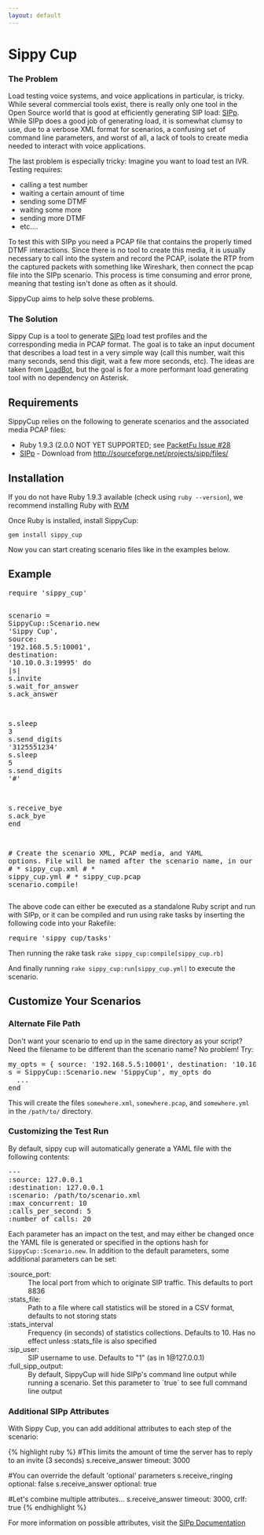 ```yaml
---
layout: default
---
```


# <a name="sippy-cup" class="anchor" href="#sippy-cup"><span class="octicon octicon-link"></span></a>Sippy Cup

### <a name="the-problem" class="anchor" href="#the-problem"><span class="octicon octicon-link"></span></a>The Problem

Load testing voice systems, and voice applications in particular, is tricky.  While several commercial tools exist, there is really only one tool in the Open Source world that is good at efficiently generating SIP load: [SIPp](http://sipp.sourceforge.net/).  While SIPp does a good job of generating load, it is somewhat clumsy to use, due to a verbose XML format for scenarios, a confusing set of command line parameters, and worst of all, a lack of tools to create media needed to interact with voice applications.

The last problem is especially tricky: Imagine you want to load test an IVR. Testing requires:


* calling a test number
* waiting a certain amount of time
* sending some DTMF
* waiting some more
* sending more DTMF
* etc....

To test this with SIPp you need a PCAP file that contains the properly timed DTMF interactions. Since there is no tool to create this media, it is usually necessary to call into the system and record the PCAP, isolate the RTP from the captured packets with something like Wireshark, then connect the pcap file into the SIPp scenario.  This process is time consuming and error prone, meaning that testing isn't done as often as it should.

SippyCup aims to help solve these problems.

### <a name="the-solution" class="anchor" href="#the-solution"><span class="octicon octicon-link"></span></a>The Solution

Sippy Cup is a tool to generate [SIPp](http://sipp.sourceforge.net/) load test profiles and the corresponding media in PCAP format. The goal is to take an input document that describes a load test in a very simple way (call this number, wait this many seconds, send this digit, wait a few more seconds, etc).  The ideas are taken from [LoadBot](https://github.com/mojolingo/ahn-loadbot), but the goal is for a more performant load generating tool with no dependency on Asterisk.

## <a name="requirements" class="anchor" href="#requirements"><span class="octicon octicon-link"></span></a>Requirements

SippyCup relies on the following to generate scenarios and the associated media PCAP files:

* Ruby 1.9.3 (2.0.0 NOT YET SUPPORTED; see [PacketFu Issue #28](https://github.com/todb/packetfu/issues/28)
* [SIPp](http://sipp.sourceforge.net/) - Download from http://sourceforge.net/projects/sipp/files/

## <a name="installation" class="anchor" href="#installation"><span class="octicon octicon-link"></span></a>Installation

If you do not have Ruby 1.9.3 available (check using `ruby --version`), we recommend installing Ruby with [RVM](http://rvm.io)

Once Ruby is installed, install SippyCup:

```
gem install sippy_cup
```

Now you can start creating scenario files like in the examples below.

## <a name="example" class="anchor" href="#example"><span class="octicon octicon-link"></span></a>Example

<div class="highlight"><pre><span class="nb">require</span> <span class="s1">'sippy_cup'</span>

<span class="n">scenario</span> <span class="o">=</span> <span class="ss">SippyCup</span><span class="p">:</span><span class="ss">:Scenario</span><span class="o">.</span><span class="n">new</span> <span class="s1">'Sippy Cup'</span><span class="p">,</span> <span class="ss">source</span><span class="p">:</span> <span class="s1">'192.168.5.5:10001'</span><span class="p">,</span> <span class="ss">destination</span><span class="p">:</span> <span class="s1">'10.10.0.3:19995'</span> <span class="k">do</span> <span class="o">|</span><span class="n">s</span><span class="o">|</span>
  <span class="n">s</span><span class="o">.</span><span class="n">invite</span>
  <span class="n">s</span><span class="o">.</span><span class="n">wait_for_answer</span>
  <span class="n">s</span><span class="o">.</span><span class="n">ack_answer</span>

  <span class="n">s</span><span class="o">.</span><span class="n">sleep</span> <span class="mi">3</span>
  <span class="n">s</span><span class="o">.</span><span class="n">send_digits</span> <span class="s1">'3125551234'</span>
  <span class="n">s</span><span class="o">.</span><span class="n">sleep</span> <span class="mi">5</span>
  <span class="n">s</span><span class="o">.</span><span class="n">send_digits</span> <span class="s1">'#'</span>

  <span class="n">s</span><span class="o">.</span><span class="n">receive_bye</span>
  <span class="n">s</span><span class="o">.</span><span class="n">ack_bye</span>
<span class="k">end</span>

<span class="c1"># Create the scenario XML, PCAP media, and YAML options. File will be named after the scenario name, in our case:</span>
<span class="c1"># * sippy_cup.xml</span>
<span class="c1"># * sippy_cup.yml</span>
<span class="c1"># * sippy_cup.pcap</span>
<span class="n">scenario</span><span class="o">.</span><span class="n">compile!</span>
</pre></div>

The above code can either be executed as a standalone Ruby script and run with SIPp, or it can be compiled and run using rake tasks by inserting the following code into your Rakefile:

<div class="highlight"><pre><span class="nb">require</span> <span class="s1">'sippy_cup/tasks'</span>
</pre></div>

Then running the rake task `rake sippy_cup:compile[sippy_cup.rb]` 

And finally running `rake sippy_cup:run[sippy_cup.yml]` to execute the scenario.

## <a name="customize-your-scenarios" class="anchor" href="#customize-your-scenarios"><span class="octicon octicon-link"></span></a>Customize Your Scenarios

### <a name="alternate-file-path" class="anchor" href="#alternate-file-path"><span class="octicon octicon-link"></span></a>Alternate File Path

Don't want your scenario to end up in the same directory as your script? Need the filename to be different than the scenario name? No problem! Try:

<div class="highlight"><pre><span class="n">my_opts</span> <span class="o">=</span> <span class="p">{</span> <span class="ss">source</span><span class="p">:</span> <span class="s1">'192.168.5.5:10001'</span><span class="p">,</span> <span class="ss">destination</span><span class="p">:</span> <span class="s1">'10.10.0.3:19995'</span><span class="p">,</span> <span class="ss">filename</span><span class="p">:</span> <span class="s1">'/path/to/somewhere'</span> <span class="p">}</span>
<span class="n">s</span> <span class="o">=</span> <span class="ss">SippyCup</span><span class="p">:</span><span class="ss">:Scenario</span><span class="o">.</span><span class="n">new</span> <span class="s1">'SippyCup'</span><span class="p">,</span> <span class="n">my_opts</span> <span class="k">do</span>
  <span class="o">.</span><span class="n">.</span><span class="o">.</span>
<span class="k">end</span>
</pre></div>

This will create the files `somewhere.xml`, `somewhere.pcap`, and `somewhere.yml` in the `/path/to/` directory.

### <a name="customizing-the-test-run" class="anchor" href="#customizing-the-test-run"><span class="octicon octicon-link"></span></a>Customizing the Test Run

By default, sippy cup will automatically generate a YAML file with the following contents:

<div class="highlight"><pre><span class="nn">---</span>
<span class="l-Scalar-Plain">:source</span><span class="p-Indicator">:</span> <span class="l-Scalar-Plain">127.0.0.1</span>
<span class="l-Scalar-Plain">:destination</span><span class="p-Indicator">:</span> <span class="l-Scalar-Plain">127.0.0.1</span>
<span class="l-Scalar-Plain">:scenario</span><span class="p-Indicator">:</span> <span class="l-Scalar-Plain">/path/to/scenario.xml</span>
<span class="l-Scalar-Plain">:max_concurrent</span><span class="p-Indicator">:</span> <span class="l-Scalar-Plain">10</span>
<span class="l-Scalar-Plain">:calls_per_second</span><span class="p-Indicator">:</span> <span class="l-Scalar-Plain">5</span>
<span class="l-Scalar-Plain">:number_of_calls</span><span class="p-Indicator">:</span> <span class="l-Scalar-Plain">20</span>
</pre></div>

Each parameter has an impact on the test, and may either be changed once the YAML file is generated or specified in the options hash for <code>SippyCup::Scenario.new</code>. In addition to the default parameters, some additional parameters can be set:

<dl>
<dt>:source_port:</dt>
  <dd>The local port from which to originate SIP traffic. This defaults to port 8836</dd>

  <dt>:stats_file:</dt>
  <dd>Path to a file where call statistics will be stored in a CSV format, defaults to not storing stats</dd>

  <dt>:stats_interval</dt>
  <dd>Frequency (in seconds) of statistics collections. Defaults to 10. Has no effect unless :stats_file is also specified</dd>

  <dt>:sip_user:</dt>
  <dd>SIP username to use. Defaults to "1" (as in 1@127.0.0.1)</dd>

  <dt>:full_sipp_output:</dt>
  <dd>By default, SippyCup will hide SIPp's command line output while running a scenario. Set this parameter to `true` to see full command line output</dd>
</dl>

### <a name="additional-sipp-attributes" class="anchor" href="#additional-sipp-attributes"><span class="octicon octicon-link"></span></a>Additional SIPp Attributes

With Sippy Cup, you can add additional attributes to each step of the scenario:

{% highlight ruby %}
#This limits the amount of time the server has to reply to an invite (3 seconds)
s.receive_answer timeout: 3000

#You can override the default 'optional' parameters
s.receive_ringing optional: false
s.receive_answer optional: true

#Let's combine multiple attributes...
s.receive_answer timeout: 3000, crlf: true
{% endhighlight %}

For more information on possible attributes, visit the <a href="http://sipp.sourceforge.net/doc/reference.html">SIPp Documentation</a>
